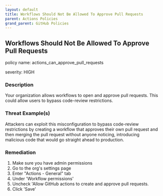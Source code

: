 ```yaml
---
layout: default
title: Workflows Should Not Be Allowed To Approve Pull Requests
parent: Actions Policies
grand_parent: GitHub Policies
---
```



## Workflows Should Not Be Allowed To Approve Pull Requests
policy name: actions_can_approve_pull_requests

severity: HIGH

### Description
Your organization allows workflows to open and approve pull requests. This could allow users to bypass code-review restrictions.

### Threat Example(s)
Attackers can exploit this misconfiguration to bypass code-review restrictions by creating a workflow that approves their own pull request and then merging the pull request without anyone noticing, introducing malicious code that would go straight ahead to production.



### Remediation
1. Make sure you have admin permissions
2. Go to the org's settings page
3. Enter "Actions - General" tab
4. Under 'Workflow permissions'
5. Uncheck 'Allow GitHub actions to create and approve pull requests.
6. Click 'Save'



